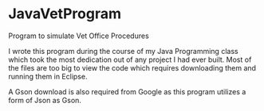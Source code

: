 # JavaVetProgram
Program to simulate Vet Office Procedures

I wrote this program during the course of my Java Programming class which took the most dedication
out of any project I had ever built. Most of the files are too big to view the code which requires
downloading them and running them in Eclipse.

A Gson download is also required from Google as this program utilizes a form of Json as Gson.
